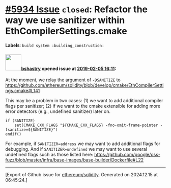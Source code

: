 # [\#5934 Issue](https://github.com/ethereum/solidity/issues/5934) `closed`: Refactor the way we use sanitizer within EthCompilerSettings.cmake
**Labels**: `build system :building_construction:`


#### <img src="https://avatars.githubusercontent.com/u/2388185?v=4" width="50">[bshastry](https://github.com/bshastry) opened issue at [2019-02-05 16:11](https://github.com/ethereum/solidity/issues/5934):

At the moment, we relay the argument of `-DSANITIZE` to 
https://github.com/ethereum/solidity/blob/develop/cmake/EthCompilerSettings.cmake#L141 

This may be a problem in two cases: (1) we want to add additional compiler flags per sanitizer; (2) if we want to the cmake extensible for adding more error detectors (e.g., undefined sanitizer) later on.

```
if (SANITIZE)
	set(CMAKE_CXX_FLAGS "${CMAKE_CXX_FLAGS} -fno-omit-frame-pointer -fsanitize=${SANITIZE}")
endif()
```

For example, if `SANITIZER=address` we may want to add additional flags for debugging. And if `SANITIZER=undefined` we may want to use several undefined flags such as those listed here: https://github.com/google/oss-fuzz/blob/master/infra/base-images/base-builder/Dockerfile#L22




-------------------------------------------------------------------------------



[Export of Github issue for [ethereum/solidity](https://github.com/ethereum/solidity). Generated on 2024.12.15 at 06:45:24.]
